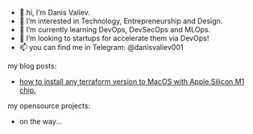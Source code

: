- 👋 hi, I’m Danis Valiev.
- 👀 I’m interested in Technology, Entrepreneurship and Design.
- 🌱 I’m currently learning DevOps, DevSecOps and MLOps.
- 💞️ I’m looking to startups for accelerate them via DevOps!
- 📫 you can find me in Telegram: @danisvaliev001

my blog posts:
- [how to install any terraform version to MacOS with Apple Silicon M1 chip.](https://gitlab.com/danisvaliev001/m1-terraform)

my opensource projects:
- on the way...

<!---
danisvaliev001/danisvaliev001 is a ✨ special ✨ repository because its `README.md` (this file) appears on your GitHub profile.
You can click the Preview link to take a look at your changes.
--->
